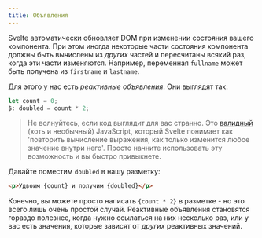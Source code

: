 ```yaml
---
title: Объявления
---
```


Svelte автоматически обновляет DOM при изменении состояния вашего компонента. При этом иногда некоторые части состояния компонента должны быть вычислены из *других* частей и пересчитаны всякий раз, когда эти части изменяются. Например, переменная `fullname` может быть получена из `firstname` и `lastname`.

Для этого у нас есть *реактивные объявления*. Они выглядят так:

```js
let count = 0;
$: doubled = count * 2;
```

> Не волнуйтесь, если код выглядит для вас странно. Это [валидный](https://developer.mozilla.org/en-US/docs/Web/JavaScript/Reference/Statements/label) (хоть и необычный) JavaScript, который Svelte понимает как 'повторить вычисление выражения, как только изменится любое значение внутри него'. Просто начните использовать эту возможность и вы быстро привыкнете.

Давайте поместим `doubled` в нашу разметку:

```html
<p>Удвоим {count} и получим {doubled}</p>
```

Конечно, вы можете просто написать `{count * 2}` в разметке - но это всего лишь очень простой случай. Реактивные объявления становятся гораздо полезнее, когда нужно ссылаться на них несколько раз, или у вас есть значения, которые зависят от *других* реактивных значений.
